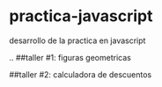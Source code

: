 # practica-javascript
desarrollo de la practica en javascript

..
##taller #1: figuras geometricas

##taller #2: calculadora de descuentos

